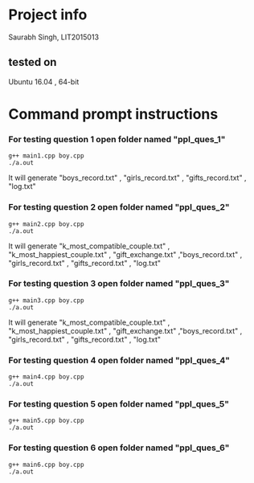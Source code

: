 # Project info
Saurabh Singh, LIT2015013

## tested on
Ubuntu 16.04 , 64-bit

# Command prompt instructions
### For testing question 1 open folder named "ppl_ques_1"
```
g++ main1.cpp boy.cpp
./a.out
```
It will generate "boys_record.txt" , "girls_record.txt" , "gifts_record.txt" , "log.txt"
### For testing question 2 open folder named "ppl_ques_2"
```
g++ main2.cpp boy.cpp
./a.out
```
It will generate "k_most_compatible_couple.txt" , "k_most_happiest_couple.txt" , "gift_exchange.txt" ,"boys_record.txt" , "girls_record.txt" , "gifts_record.txt" , "log.txt" 

### For testing question 3 open folder named "ppl_ques_3"
```
g++ main3.cpp boy.cpp
./a.out
```
It will generate "k_most_compatible_couple.txt" , "k_most_happiest_couple.txt" , "gift_exchange.txt" ,"boys_record.txt" , "girls_record.txt" , "gifts_record.txt" , "log.txt" 

### For testing question 4 open folder named "ppl_ques_4"
```
g++ main4.cpp boy.cpp
./a.out
```

### For testing question 5 open folder named "ppl_ques_5"
```
g++ main5.cpp boy.cpp
./a.out
```

### For testing question 6 open folder named "ppl_ques_6"
```
g++ main6.cpp boy.cpp
./a.out
```
